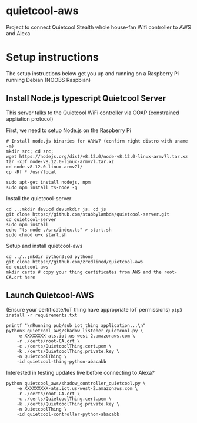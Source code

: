 # quietcool-aws
Project to connect Quietcool Stealth whole house-fan Wifi controller to AWS and Alexa

# Setup instructions
The setup instructions below get you up and running on a Raspberry Pi running Debian (NOOBS Raspbian)

## Install Node.js typescript Quietcool Server
This server talks to the Quietcool WiFi controller via COAP (constrained appliation protocol)

First, we need to setup Node.js on the Raspberry Pi
```
# Install node.js binaries for ARMv7 (confirm right distro with uname -m)
mkdir src; cd src;
wget https://nodejs.org/dist/v8.12.0/node-v8.12.0-linux-armv7l.tar.xz
tar -xJf node-v8.12.0-linux-armv7l.tar.xz
cd node-v8.12.0-linux-armv7l/
cp -Rf * /usr/local

sudo apt-get install nodejs, npm
sudo npm install ts-node -g
```
Install the quietcool-server
```
cd ..;mkdir dev;cd dev;mkdir js; cd js
git clone https://github.com/stabbylambda/quietcool-server.git
cd quietcool-server
sudo npm install
echo "ts-node ./src/index.ts" > start.sh
sudo chmod u+x start.sh
```

Setup and install quietcool-aws
```
cd ../..;mkdir python3;cd python3
git clone https://github.com/zredlined/quietcool-aws
cd quietcool-aws
mkdir certs # copy your thing certificates from AWS and the root-CA.crt here
```

## Launch Quietcool-AWS 
(Ensure your certificate/IoT thing have appropriate IoT permissions)
`pip3 install -r requirements.txt`
```
printf "\nRunning pub/sub iot thing application...\n"
python3 quietcool_aws/shadow_listener_quietcool.py \
    -e XXXXXXXX-ats.iot.us-west-2.amazonaws.com \
    -r ./certs/root-CA.crt \
    -c ./certs/QuietcoolThing.cert.pem \
    -k ./certs/QuietcoolThing.private.key \
    -n QuietcoolThing \
    -id quietcool-thing-python-abacabb
```

Interested in testing updates live before connecting to Alexa?
```printf "\nRunning pub/sub controller application...\n"
python quietcool_aws/shadow_controller_quietcool.py \
    -e XXXXXXXXX-ats.iot.us-west-2.amazonaws.com \
    -r ./certs/root-CA.crt \
    -c ./certs/QuietcoolThing.cert.pem \
    -k ./certs/QuietcoolThing.private.key \
    -n QuietcoolThing \
    -id quietcool-controller-python-abacabb
```

